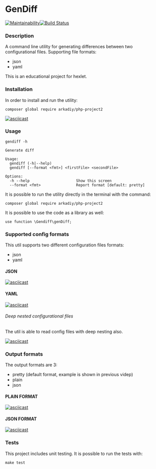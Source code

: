 # GenDiff
[![Maintainability](https://api.codeclimate.com/v1/badges/d315ef17b75ca8eda7c3/maintainability)](https://codeclimate.com/github/arkadiy93/php-project-lvl2/maintainability)[![Build Status](https://travis-ci.org/arkadiy93/php-project-lvl2.svg?branch=master)](https://travis-ci.org/arkadiy93/php-project-lvl2)
### Description
A command line utility for generating differences between two configurational files.
Supporting file formats:
* json
* yaml

This is an educational project for hexlet.

### Installation
In order to install and run the utility:
```
composer global require arkadiy/php-project2
```
[![asciicast](https://asciinema.org/a/253282.svg)](https://asciinema.org/a/253282)

### Usage
```
gendiff -h

Generate diff

Usage:
  gendiff (-h|--help)
  gendiff [--format <fmt>] <firstFile> <secondFile>

Options:
  -h --help                     Show this screen
  --format <fmt>                Report format [default: pretty]
```
It is possible to run the utility directly in the terminal with the command:
```
composer global require arkadiy/php-project2
```
It is possible to use the code as a library as well:
```
use function \Gendiff\genDiff;
```

### Supported config formats

This util supports two different configuration files formats:

* json
* yaml

#### JSON
[![asciicast](https://asciinema.org/a/kytgpqlfCXN0GvfNnLzhLeuHl.svg)](https://asciinema.org/a/kytgpqlfCXN0GvfNnLzhLeuHl)

#### YAML
[![asciicast](https://asciinema.org/a/ZZd8kKWJtTXQl0N6hoSRTogMp.svg)](https://asciinema.org/a/ZZd8kKWJtTXQl0N6hoSRTogMp)

###### Deep nested configurational files
The util is able to read config files with deep nesting also.

[![asciicast](https://asciinema.org/a/WANjsv3MgLGeiMzdYOFehtBJG.svg)](https://asciinema.org/a/WANjsv3MgLGeiMzdYOFehtBJG)

### Output formats
The output formats are 3:
* pretty (default format, example is shown in previous videp)
* plain
* json

#### PLAIN FORMAT
[![asciicast](https://asciinema.org/a/257251.svg)](https://asciinema.org/a/257251)

#### JSON FORMAT
[![asciicast](https://asciinema.org/a/257253.svg)](https://asciinema.org/a/257253)

### Tests
This project includes unit testing. It is possible to run the tests with:
```
make test
```
